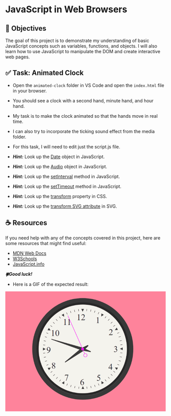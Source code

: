 # JavaScript in Web Browsers

## 🎯 Objectives

The goal of this project is to demonstrate my understanding of basic JavaScript concepts such as variables, functions, and objects. I will also learn how to use JavaScript to manipulate the DOM and create interactive web pages.

## ✅ Task: Animated Clock

- Open the `animated-clock` folder in VS Code and open the `index.html` file in your browser.
- You should see a clock with a second hand, minute hand, and hour hand.
- My task is to make the clock animated so that the hands move in real time.
- I can also try to incorporate the ticking sound effect from the media folder.
- For this task, I will need to edit just the script.js file.

- **_Hint:_** Look up the [Date](https://developer.mozilla.org/en-US/docs/Web/JavaScript/Reference/Global_Objects/Date) object in JavaScript.
- **_Hint:_** Look up the [Audio](https://developer.mozilla.org/en-US/docs/Web/API/HTMLAudioElement/Audio) object in JavaScript.
- **_Hint:_** Look up the [setInterval](https://developer.mozilla.org/en-US/docs/Web/API/WindowOrWorkerGlobalScope/setInterval) method in JavaScript.
- **_Hint:_** Look up the [setTimeout](https://developer.mozilla.org/en-US/docs/Web/API/WindowOrWorkerGlobalScope/setTimeout) method in JavaScript.
- **_Hint:_** Look up the [transform](https://developer.mozilla.org/en-US/docs/Web/CSS/transform) property in CSS.
- **_Hint:_** Look up the [transform SVG attribute](https://developer.mozilla.org/en-US/docs/Web/SVG/Attribute/transform) in SVG.

## ☕ Resources

If you need help with any of the concepts covered in this project, here are some resources that might find useful:

- [MDN Web Docs](https://developer.mozilla.org/en-US/docs/Web/JavaScript)
- [W3Schools](https://www.w3schools.com/js/)
- [JavaScript.info](https://javascript.info/)

**_🍀Good luck!_**

- Here is a GIF of the expected result:

![Animated Clock](src/media/clock-animation.gif)
